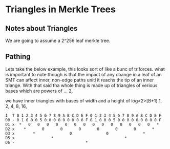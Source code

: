 # Triangles in Merkle Trees
 
## Notes about Triangles
We are going to assume a 2^256 leaf merkle tree.

##  Pathing
Lets take the below example, this looks sort of like a bunc of triforces.
what is important to note though is that the impact of any change in a
leaf of an SMT can affect inner, non-edge paths unitl it reachs the tip
of an inner triange. With that said tha whole thing is made up of triangles 
of verious bases which are powers of ... 2, 

we have inner triangles with bases of width and a height of log<2>[B+1]
1,
2,
4,
8,
16,


```
I  T 0 1 2 3 4 5 6 7 8 9 A B C D E F 0 1 2 3 4 5 6 7 8 9 A B C D E F 
D0 - 0 1 0 0 0 5 0 0 0 0 0 0 0 0 0 F 0 1 0 0 0 5 0 0 0 0 0 0 0 0 0 F
D1 x  *   0   0   0   0   0   0   0   0   0   0   0   0   0   0   * 
D2 x    *       0       0       0       0       0       0       *
D3 x        *               0               0               *         
D5 x                *                               *
D6 -                               *
```


